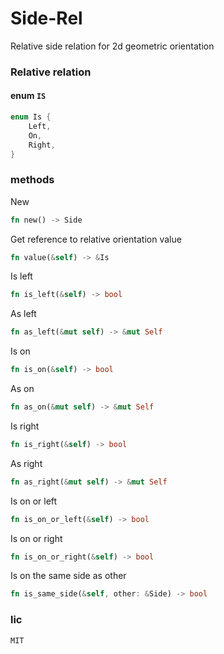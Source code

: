 # Side-Rel
Relative side relation for 2d geometric orientation

### Relative relation 
 #### enum `IS`
```rust
enum Is {
    Left,
    On,
    Right,
}
```

### methods 
New
```rust 
fn new() -> Side
```

Get reference to relative orientation value
```rust 
fn value(&self) -> &Is
```
Is left
```rust 
fn is_left(&self) -> bool
```

As left
```rust 
fn as_left(&mut self) -> &mut Self
```
Is on
```rust 
fn is_on(&self) -> bool
```
As on
```rust 
fn as_on(&mut self) -> &mut Self
```
Is right
```rust 
fn is_right(&self) -> bool
```
As right
```rust 
fn as_right(&mut self) -> &mut Self
```
Is on or left
```rust 
fn is_on_or_left(&self) -> bool
```
Is on or right
```rust 
fn is_on_or_right(&self) -> bool
```
Is on the same side as other
```rust 
fn is_same_side(&self, other: &Side) -> bool
```

### lic 
`MIT`